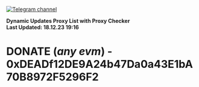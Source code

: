 [![Telegram channel](https://img.shields.io/endpoint?url=https://runkit.io/damiankrawczyk/telegram-badge/branches/master?url=https://t.me/n4z4v0d)](https://t.me/n4z4v0d) 

**Dynamic Updates Proxy List with Proxy Checker**  
**Last Updated: 18.12.23 19:16**

# DONATE (_any evm_) - 0xDEADf12DE9A24b47Da0a43E1bA70B8972F5296F2

